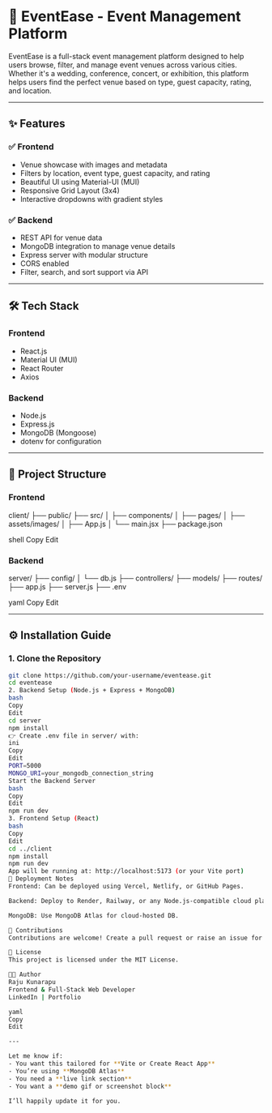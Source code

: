 # 🎉 EventEase - Event Management Platform

EventEase is a full-stack event management platform designed to help users browse, filter, and manage event venues across various cities. Whether it's a wedding, conference, concert, or exhibition, this platform helps users find the perfect venue based on type, guest capacity, rating, and location.

---

## ✨ Features

### ✅ Frontend
- Venue showcase with images and metadata
- Filters by location, event type, guest capacity, and rating
- Beautiful UI using Material-UI (MUI)
- Responsive Grid Layout (3x4)
- Interactive dropdowns with gradient styles

### ✅ Backend
- REST API for venue data
- MongoDB integration to manage venue details
- Express server with modular structure
- CORS enabled
- Filter, search, and sort support via API

---

## 🛠 Tech Stack

### Frontend
- React.js
- Material UI (MUI)
- React Router
- Axios

### Backend
- Node.js
- Express.js
- MongoDB (Mongoose)
- dotenv for configuration

---

## 📁 Project Structure

### Frontend
client/
├── public/
├── src/
│ ├── components/
│ ├── pages/
│ ├── assets/images/
│ ├── App.js
│ └── main.jsx
├── package.json

shell
Copy
Edit

### Backend
server/
├── config/
│ └── db.js
├── controllers/
├── models/
├── routes/
├── app.js
├── server.js
├── .env

yaml
Copy
Edit

---

## ⚙️ Installation Guide

### 1. Clone the Repository
```bash
git clone https://github.com/your-username/eventease.git
cd eventease
2. Backend Setup (Node.js + Express + MongoDB)
bash
Copy
Edit
cd server
npm install
👉 Create .env file in server/ with:
ini
Copy
Edit
PORT=5000
MONGO_URI=your_mongodb_connection_string
Start the Backend Server
bash
Copy
Edit
npm run dev
3. Frontend Setup (React)
bash
Copy
Edit
cd ../client
npm install
npm run dev
App will be running at: http://localhost:5173 (or your Vite port)
🚀 Deployment Notes
Frontend: Can be deployed using Vercel, Netlify, or GitHub Pages.

Backend: Deploy to Render, Railway, or any Node.js-compatible cloud platform.

MongoDB: Use MongoDB Atlas for cloud-hosted DB.

🙌 Contributions
Contributions are welcome! Create a pull request or raise an issue for ideas, bugs, or improvements.

📃 License
This project is licensed under the MIT License.

🧑‍💻 Author
Raju Kunarapu
Frontend & Full-Stack Web Developer
LinkedIn | Portfolio

yaml
Copy
Edit

---

Let me know if:
- You want this tailored for **Vite or Create React App**
- You’re using **MongoDB Atlas**
- You need a **live link section**
- You want a **demo gif or screenshot block**

I’ll happily update it for you.
